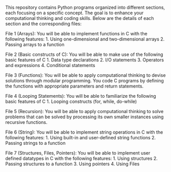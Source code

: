 This repository contains Python programs organized into different sections, each focusing on a specific concept. 
The goal is to enhance your computational thinking and coding skills. 
Below are the details of each section and the corresponding files:

File 1 (Arrays): You will be able to implement functions in C with the following features:
                 1. Using one-dimensional and two-dimensional arrays
                 2. Passing arrays to a function

File 2 (Basic constructs of C): You will be able to make use of the following basic features of C
                                1. Data type declarations
                                2. I/O statements
                                3. Operators and expressions
                                4. Conditional statements

File 3 (Functions): You will be able to apply computational thinking to devise solutions through modular programming.
                    You code C programs by defining the functions with appropriate parameters and return statements.   

File 4 (Looping Statements): You will be able to familiarize the following basic features of C
                             1. Looping constructs (for, while, do-while)    

File 5 (Recursion): You will be able to apply computational thinking to solve problems that can be solved by processing its own smaller instances using recursive functions.     

File 6 (String): You will be able to implement string operations in C with the following features:
                1. Using built-in and user-defined string functions
                2. Passing strings to a function

File 7 (Structures, Files, Pointers): You will be able to implement user defined datatypes in C with the following features: 
                                      1. Using structures 
                                      2. Passing structures to a function 
                                      3. Using pointers 
                                      4. Using Files                
